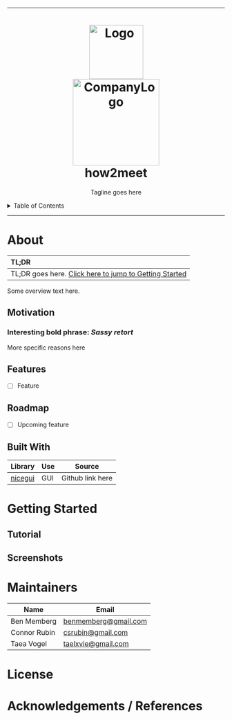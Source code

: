 
---
<h1 align="center">
    <img src="" alt="Logo" width="125" height="125">
    <br>
    <img src="" alt="CompanyLogo" width="200">
    <br>
    how2meet
</h1>

<p align="center">
    Tagline goes here
    <br/>
</p>

<details>
<summary>Table of Contents</summary>

- [About](#about)
    - [Description](#description)
    - [Motivation](#motivation)
    - [Features](#features)
    - [Roadmap](#roadmap)
    - [Built With](#built-with)
- [Getting Started](#getting-started)
  - [Tutorial](#tutorial)
  - [Screenshots](#screenshots)
- [Roadmap](#roadmap)
- [Maintainers](#maintainers)
- [License](#license)
- [Acknowledgements](#acknowledgements)

</details>

---

# About
| TL;DR                                                                      |
|:---------------------------------------------------------------------------|
| TL;DR goes here. [Click here to jump to Getting Started](#getting-started) |

Some overview text here.

## Motivation

### __Interesting bold phrase:__ _Sassy retort_
More specific reasons here

## Features
- [ ] Feature


## Roadmap
- [ ] Upcoming feature

## Built With
| Library                                            | Use                          | Source                                       |
|----------------------------------------------------|------------------------------|----------------------------------------------|
| [nicegui](https://nicegui.io)                      | GUI                          | Github link here                             |

# Getting Started

## Tutorial

## Screenshots

# Maintainers
| Name         | Email                |
|--------------|----------------------|
| Ben Memberg  | benmemberg@gmail.com |
| Connor Rubin | csrubin@gmail.com    |
| Taea Vogel   | taelxvie@gmail.com   |

# License

# Acknowledgements / References
